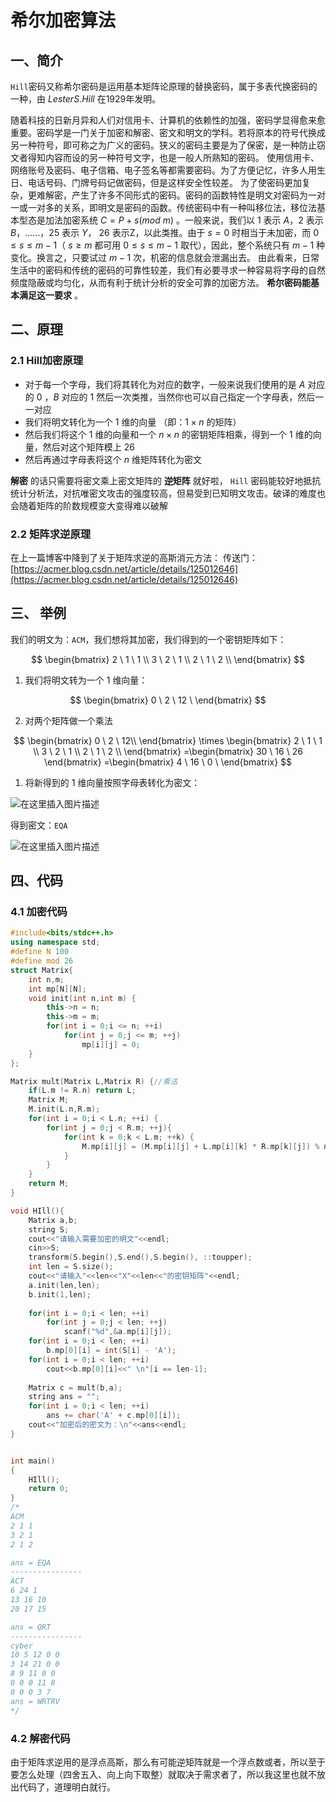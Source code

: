 # 希尔加密算法

## 一、简介
`Hill`密码又称希尔密码是运用基本矩阵论原理的替换密码，属于多表代换密码的一种，由 $Lester S. Hill$ 在1929年发明。

随着科技的日新月异和人们对信用卡、计算机的依赖性的加强，密码学显得愈来愈重要。密码学是一门关于加密和解密、密文和明文的学科。若将原本的符号代换成另一种符号，即可称之为广义的密码。狭义的密码主要是为了保密，是一种防止窃文者得知内容而设的另一种符号文字，也是一般人所熟知的密码。
使用信用卡、网络账号及密码、电子信箱、电子签名等都需要密码。为了方便记忆，许多人用生日、电话号码、门牌号码记做密码，但是这样安全性较差。
为了使密码更加复杂，更难解密，产生了许多不同形式的密码。密码的函数特性是明文对密码为一对一或一对多的关系，即明文是密码的函数。传统密码中有一种叫移位法，移位法基本型态是加法加密系统 $C=P+s(mod \ m)$ 。一般来说，我们以 $1$ 表示 $A，2$ 表示 $B，……，25$ 表示 $Y$， $26$ 表示Z，以此类推。由于 $s=0$ 时相当于未加密，而 $0≤s≤m-1$（ $s≥m$ 都可用 $0≤s≤m-1$ 取代），因此，整个系统只有 $m-1$ 种变化。换言之，只要试过 $m-1$ 次，机密的信息就会泄漏出去。
由此看来，日常生活中的密码和传统的密码的可靠性较差，我们有必要寻求一种容易将字母的自然频度隐蔽或均匀化，从而有利于统计分析的安全可靠的加密方法。 **希尔密码能基本满足这一要求** 。

## 二、原理

### 2.1 Hill加密原理
- 对于每一个字母，我们将其转化为对应的数字，一般来说我们使用的是 $A$ 对应的 $0$ ，$B$ 对应的 $1$ 然后一次类推，当然你也可以自己指定一个字母表，然后一一对应
- 我们将明文转化为一个 $1$ 维的向量 （即：$1\times n$ 的矩阵）
- 然后我们将这个 $1$ 维的向量和一个 $n\times n$ 的密钥矩阵相乘，得到一个 $1$ 维的向量，然后对这个矩阵模上 $26$
- 然后再通过字母表将这个 $n$ 维矩阵转化为密文

**解密** 的话只需要将密文乘上密文矩阵的 **逆矩阵** 就好啦，  `Hill` 密码能较好地抵抗统计分析法，对抗唯密文攻击的强度较高，但易受到已知明文攻击。破译的难度也会随着矩阵的阶数规模变大变得难以破解

### 2.2 矩阵求逆原理

在上一篇博客中降到了关于矩阵求逆的高斯消元方法：
传送门：[https://acmer.blog.csdn.net/article/details/125012646](https://acmer.blog.csdn.net/article/details/125012646)

## 三、 举例
我们的明文为：`ACM`，我们想将其加密，我们得到的一个密钥矩阵如下：

$$
\begin{bmatrix}
2 \ 1 \ 1 \\
3 \ 2 \ 1 \\
2 \ 1 \ 2 \\
\end{bmatrix}
$$

1. 我们将明文转为一个 $1$ 维向量：

$$
\begin{bmatrix}
0 \
2 \
12 \
\end{bmatrix}
$$ 

2. 对两个矩阵做一个乘法

$$
\begin{bmatrix}
0 \ 2 \ 12\\
\end{bmatrix}
\times 
\begin{bmatrix}
2 \ 1 \ 1 \\
3 \ 2 \ 1 \\
2 \ 1 \ 2 \\
\end{bmatrix}
=\begin{bmatrix}
30 \ 16 \ 26
\end{bmatrix}
=\begin{bmatrix}
4 \
16 \
0 \
\end{bmatrix}
$$




1. 将新得到的 $1$ 维向量按照字母表转化为密文：

![在这里插入图片描述](https://img-blog.csdnimg.cn/3c9794ba34344cdebe1d7735000c77cc.png)

得到密文：`EQA`

![在这里插入图片描述](https://img-blog.csdnimg.cn/06de5aab63ce4f8e83504e0ab7d0be6b.png)



## 四、代码
### 4.1 加密代码
```cpp
#include<bits/stdc++.h>
using namespace std;
#define N 100
#define mod 26
struct Matrix{
	int n,m;
	int mp[N][N];
	void init(int n,int m) {
		this->n = n;
		this->m = m;
		for(int i = 0;i <= n; ++i) 
			for(int j = 0;j <= m; ++j)
				mp[i][j] = 0;
	}
};

Matrix mult(Matrix L,Matrix R) {//乘法
	if(L.m != R.n) return L;
	Matrix M;
	M.init(L.n,R.m);
	for(int i = 0;i < L.n; ++i) {
		for(int j = 0;j < R.m; ++j){
			for(int k = 0;k < L.m; ++k) {
				M.mp[i][j] = (M.mp[i][j] + L.mp[i][k] * R.mp[k][j]) % mod;
			}
		}
	}
	return M;
}

void HIll(){
	Matrix a,b;
	string S;
	cout<<"请输入需要加密的明文"<<endl;
	cin>>S;
	transform(S.begin(),S.end(),S.begin(), ::toupper);
	int len = S.size();
	cout<<"请输入"<<len<<"X"<<len<<"的密钥矩阵"<<endl;
	a.init(len,len);
	b.init(1,len);
	
	for(int i = 0;i < len; ++i)
		for(int j = 0;j < len; ++j)
			scanf("%d",&a.mp[i][j]);
	for(int i = 0;i < len; ++i) 
		b.mp[0][i] = int(S[i] - 'A');
	for(int i = 0;i < len; ++i) 
		cout<<b.mp[0][i]<<" \n"[i == len-1];
	
	Matrix c = mult(b,a);
	string ans = "";
	for(int i = 0;i < len; ++i)
		ans += char('A' + c.mp[0][i]);
	cout<<"加密后的密文为：\n"<<ans<<endl;
}


int main()
{
	HIll();
	return 0;
}
/*
ACM
2 1 1
3 2 1
2 1 2

ans = EQA
----------------
ACT
6 24 1
13 16 10
20 17 15	

ans = QRT
----------------
cyber
10 5 12 0 0
3 14 21 0 0
8 9 11 0 0
0 0 0 11 8
0 0 0 3 7
ans = WRTRV
*/

```

### 4.2 解密代码
由于矩阵求逆用的是浮点高斯，那么有可能逆矩阵就是一个浮点数或者，所以至于要怎么处理（四舍五入、向上向下取整）就取决于需求者了，所以我这里也就不放出代码了，道理明白就行。